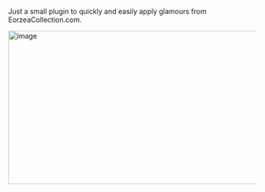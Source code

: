 Just a small plugin to quickly and easily apply glamours from EorzeaCollection.com.

<img width="593" height="312" alt="image" src="https://github.com/user-attachments/assets/587c44a6-604f-4981-a71e-0119901e6ec6" />
